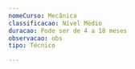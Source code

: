 ```yaml
---
nomeCurso: Mecânica
classificacao: Nível Médio
duracao: Pode ser de 4 a 18 meses
observacao: obs
tipo: Técnico

---
```



